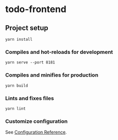 # todo-frontend

## Project setup
```
yarn install
```

### Compiles and hot-reloads for development
```
yarn serve --port 8181
```

### Compiles and minifies for production
```
yarn build
```

### Lints and fixes files
```
yarn lint
```

### Customize configuration
See [Configuration Reference](https://cli.vuejs.org/config/).
